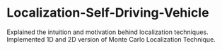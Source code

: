 # Localization-Self-Driving-Vehicle
Explained the intuition and motivation behind localization techniques. Implemented 1D and 2D version of Monte Carlo Localization Technique.
